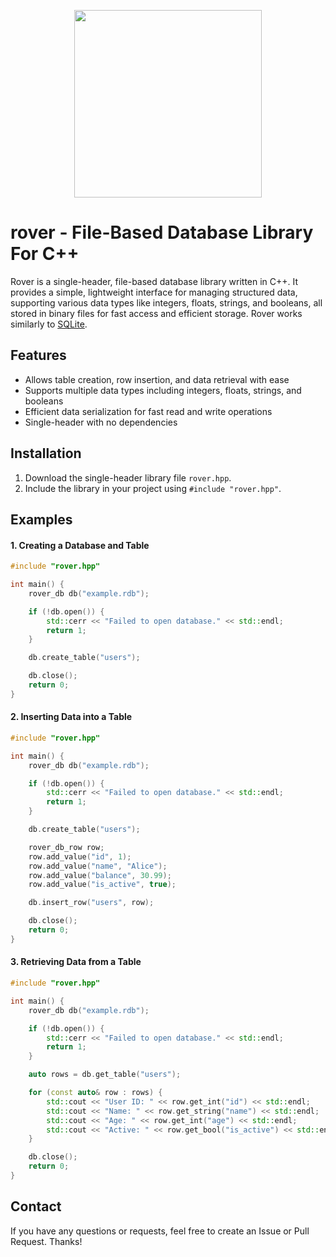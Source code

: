 <p align="center"> <img width="default" height="300"
        src="https://i.ibb.co/gTNvN9j/download-1.png">
</p>

# rover - File-Based Database Library For C++

Rover is a single-header, file-based database library written in C++. It provides a simple, lightweight interface for managing structured data, supporting various data types like integers, floats, strings, and booleans, all stored in binary files for fast access and efficient storage. Rover works similarly to [SQLite](https://github.com/sqlite/sqlite).

## Features

- Allows table creation, row insertion, and data retrieval with ease
- Supports multiple data types including integers, floats, strings, and booleans
- Efficient data serialization for fast read and write operations
- Single-header with no dependencies

## Installation

1. Download the single-header library file `rover.hpp`.
2. Include the library in your project using `#include "rover.hpp"`.

## Examples

#### 1. **Creating a Database and Table**

```cpp
#include "rover.hpp"

int main() {
    rover_db db("example.rdb");

    if (!db.open()) {
        std::cerr << "Failed to open database." << std::endl;
        return 1;
    }

    db.create_table("users");

    db.close();
    return 0;
}
```

#### 2. **Inserting Data into a Table**

```cpp
#include "rover.hpp"

int main() {
    rover_db db("example.rdb");

    if (!db.open()) {
        std::cerr << "Failed to open database." << std::endl;
        return 1;
    }

    db.create_table("users");

    rover_db_row row;
    row.add_value("id", 1);
    row.add_value("name", "Alice");
    row.add_value("balance", 30.99);
    row.add_value("is_active", true);

    db.insert_row("users", row);

    db.close();
    return 0;
}
```

#### 3. **Retrieving Data from a Table**

```cpp
#include "rover.hpp"

int main() {
    rover_db db("example.rdb");

    if (!db.open()) {
        std::cerr << "Failed to open database." << std::endl;
        return 1;
    }

    auto rows = db.get_table("users");

    for (const auto& row : rows) {
        std::cout << "User ID: " << row.get_int("id") << std::endl;
        std::cout << "Name: " << row.get_string("name") << std::endl;
        std::cout << "Age: " << row.get_int("age") << std::endl;
        std::cout << "Active: " << row.get_bool("is_active") << std::endl;
    }

    db.close();
    return 0;
}
```


## Contact
If you have any questions or requests, feel free to create an Issue or Pull Request. Thanks!